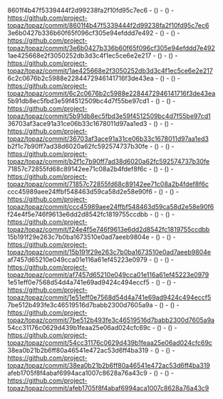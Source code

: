 8601f4b47f5339444f2d99238fa2f10fd95c7ec6 -  () -  () - https://github.com/project-topaz/topaz/commit/8601f4b47f5339444f2d99238fa2f10fd95c7ec6
3e6b0427b336b60f65f096cf305e94efddd7e492 -  () -  () - https://github.com/project-topaz/topaz/commit/3e6b0427b336b60f65f096cf305e94efddd7e492
1ae425668e2f3050252db3d3c4f1ec5ce6e2e217 -  () -  () - https://github.com/project-topaz/topaz/commit/1ae425668e2f3050252db3d3c4f1ec5ce6e2e217
6c2c0676b2c5988e2284472946141716f3de43ea -  () -  () - https://github.com/project-topaz/topaz/commit/6c2c0676b2c5988e2284472946141716f3de43ea
5b91db8ec5fbd3e59f4512509bc4d7f55be97cd1 -  () -  () - https://github.com/project-topaz/topaz/commit/5b91db8ec5fbd3e59f4512509bc4d7f55be97cd1
36703af3ace91a31ce06b33c1678011d97aa1ed3 -  () -  () - https://github.com/project-topaz/topaz/commit/36703af3ace91a31ce06b33c1678011d97aa1ed3
b2f1c7b90ff7ad38d6020a62fc592574737b30fe -  () -  () - https://github.com/project-topaz/topaz/commit/b2f1c7b90ff7ad38d6020a62fc592574737b30fe
71857c72855fd68c89142ee71c08a2b4fdef8f6c -  () -  () - https://github.com/project-topaz/topaz/commit/71857c72855fd68c89142ee71c08a2b4fdef8f6c
ccc45989aee24ffbf548463d59ca58d2e58e90f6 -  () -  () - https://github.com/project-topaz/topaz/commit/ccc45989aee24ffbf548463d59ca58d2e58e90f6
f24e4f5e746f9613e6dd2d8542fc1819755ccdbb -  () -  () - https://github.com/project-topaz/topaz/commit/f24e4f5e746f9613e6dd2d8542fc1819755ccdbb
15b191f29e263c7b0ba1673510e0ad7aeeb9804e -  () -  () - https://github.com/project-topaz/topaz/commit/15b191f29e263c7b0ba1673510e0ad7aeeb9804e
af7457d65210e049cca01e116a61ef45223e0979 -  () -  () - https://github.com/project-topaz/topaz/commit/af7457d65210e049cca01e116a61ef45223e0979
1e51eff0e7568d54d4a741e69ad9424c494eccf5 -  () -  () - https://github.com/project-topaz/topaz/commit/1e51eff0e7568d54d4a741e69ad9424c494eccf5
7be512b493fe3c46519516d7babb2300d7605a9a -  () -  () - https://github.com/project-topaz/topaz/commit/7be512b493fe3c46519516d7babb2300d7605a9a
54cc31176c0629d439b1feaa25e06ad024cfc69c -  () -  () - https://github.com/project-topaz/topaz/commit/54cc31176c0629d439b1feaa25e06ad024cfc69c
38ea0b21b2b6ff80a46541e472ac53d6ff4ba319 -  () -  () - https://github.com/project-topaz/topaz/commit/38ea0b21b2b6ff80a46541e472ac53d6ff4ba319
afeb1705f8f4abaf6994aca1007c8628a76a43c9 -  () -  () - https://github.com/project-topaz/topaz/commit/afeb1705f8f4abaf6994aca1007c8628a76a43c9

